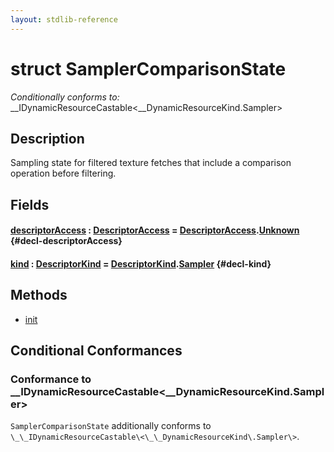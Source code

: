 ```yaml
---
layout: stdlib-reference
---
```


# struct SamplerComparisonState

*Conditionally conforms to:* \_\_IDynamicResourceCastable\<\_\_DynamicResourceKind\.Sampler\>

## Description

Sampling state for filtered texture fetches that include a comparison operation before filtering.


## Fields

#### [descriptorAccess](/stdlib-reference/types/samplercomparisonstate-07h/descriptoraccess-a) : [DescriptorAccess](/stdlib-reference/types/descriptoraccess-0a/index) = [DescriptorAccess](/stdlib-reference/types/descriptoraccess-0a/index)\.[Unknown](/stdlib-reference/types/descriptoraccess-0a/index#decl-Unknown) {#decl-descriptorAccess}
#### [kind](/stdlib-reference/types/samplercomparisonstate-07h/kind) : [DescriptorKind](/stdlib-reference/types/descriptorkind-0a/index) = [DescriptorKind](/stdlib-reference/types/descriptorkind-0a/index)\.[Sampler](/stdlib-reference/types/descriptorkind-0a/index#decl-Sampler) {#decl-kind}

## Methods

* [init](/stdlib-reference/types/samplercomparisonstate-07h/init)

## Conditional Conformances

### Conformance to \_\_IDynamicResourceCastable\<\_\_DynamicResourceKind\.Sampler\>
`SamplerComparisonState` additionally conforms to `\_\_IDynamicResourceCastable\<\_\_DynamicResourceKind\.Sampler\>`.
